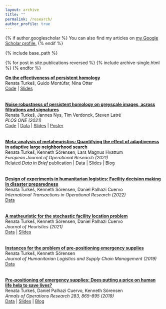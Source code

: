 ```yaml
---
layout: archive
title: ""
permalink: /research/
author_profile: true
---
```


{% if author.googlescholar %}
  You can also find my articles on <u><a href="{{author.googlescholar}}">my Google Scholar profile</a>.</u>
{% endif %}

{% include base_path %}

{% for post in site.publications reversed %}
  {% include archive-single.html %}
{% endfor %}

<a href="https://arxiv.org/abs/2206.10551"> <strong> On the effectiveness of persistent homology </strong> </a>  
Renata Turkeš, Guido Montúfar, Nina Otter  
<a href="https://github.com/renata-turkes/turkevs2022on">Code</a> | [Slides](/files/turkevs2022on_slides.pdf)
<br>
<br>
<br>
<a href="https://journals.plos.org/plosone/article?id=10.1371/journal.pone.0257215"> <strong> Noise robustness of persistent homology on greyscale images, across filtrations and signatures </strong> </a>  
Renata Turkeš, Jannes Nys, Tim Verdonck, Steven Latré  
<em>PLOS ONE (2021)</em>  
<a href="https://github.com/renata-turkes/turkevs2021noise">Code</a> | <a href="http://yann.lecun.com/exdb/mnist/">Data</a> | [Slides](/files/turkevs2021noise_slides.pdf) | <a href="https://www.imsi.institute/wp-content/uploads/2021/04/Turkes.png">Poster</a>  
<br>
<br>
<a href="https://www.sciencedirect.com/science/article/pii/S037722172030936X?via%3Dihub"> <strong> Meta-analysis of metaheuristics: Quantifying the effect of adaptiveness in adaptive large neighborhood search </strong> </a>  
Renata Turkeš, Kenneth Sörensen, Lars Magnus Hvattum  
<em>European Journal of Operational Research (2021)</em>  
<a href="https://www.sciencedirect.com/science/article/pii/S2352340920314505">Related <em>Data in Brief</em> publication</a> | <a href="https://data.mendeley.com/datasets/h4smx32r4t/3">Data</a> | <a href="https://antor.uantwerpen.be/wp-content/papercite-data/pdf/turkevs2019meta_pres.pdf">Slides</a> | <a href="https://antor.uantwerpen.be/meta-analysis-of-metaheuristics/">Blog</a>  
<br>
<br>
<a href="https://doi.org/10.1111/itor.13142"> <strong> Design of experiments in humanitarian logistics: Facility decision making in disaster preparedness </strong> </a>  
Renata Turkeš, Kenneth Sörensen, Daniel Palhazi Cuervo  
<em>International Transactions in Operational Research (2022)</em>  
<a href="https://data.mendeley.com/datasets/b9fc88wp4x/3">Data</a>  
<br>
<br>
<a href="https://link.springer.com/article/10.1007/s10732-021-09468-y"> <strong> A matheuristic for the stochastic facility location problem </strong> </a>  
Renata Turkeš, Kenneth Sörensen, Daniel Palhazi Cuervo  
<em>Journal of Heuristics (2021) </em>  
<a href="https://antor.uantwerpen.be/data-used-in-the-paper-a-matheuristic-for-the-pre-positioning-of-emergency-supplies/">Data</a> | <a href="https://antor.uantwerpen.be/wp-content/papercite-data/pdf/turkevs2018matheuristic_pres.pdf">Slides</a>  
<br>
<br>
<a href="https://www.emerald.com/insight/content/doi/10.1108/JHLSCM-02-2018-0016/full/html"> <strong> Instances for the problem of pre-positioning emergency supplies </strong> </a>  
Renata Turkeš, Kenneth Sörensen  
<em>Journal of Humanitarian Logistics and Supply Chain Management (2019)</em>  
<a href="https://antor.uantwerpen.be/prepositioning-problem-instances/">Data</a>   
<br>
<br>
<a href="https://link.springer.com/article/10.1007%2Fs10479-017-2702-1"> <strong> Pre-positioning of emergency supplies: Does putting a price on human life help to save lives? </strong> </a>  
Renata Turkeš, Daniel Palhazi Cuervo, Kenneth Sörensen  
<em>Annals of Operations Research 283, 865–895 (2019)</em>  
<a href="https://antor.uantwerpen.be/data-used-in-the-paper-pre-positioning-of-emergency-supplies-does-putting-a-price-on-human-life-help-to-save-lives/">Data</a> | <a href="https://antor.uantwerpen.be/wp-content/papercite-data/pdf/turkevs2016pre_pres.pdf">Slides</a> | <a href="https://antor.uantwerpen.be/does-putting-a-price-on-human-life-help-to-save-lives/">Blog</a>  
<br>
<br>

